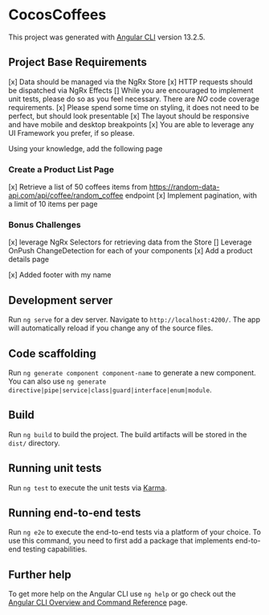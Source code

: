 # CocosCoffees

This project was generated with [Angular CLI](https://github.com/angular/angular-cli) version 13.2.5.

## Project Base Requirements
[x] Data should be managed via the NgRx Store
[x] HTTP requests should be dispatched via NgRx Effects
[] While you are encouraged to implement unit tests, please do so as you feel necessary. There are *_NO_* code coverage requirements.
[x] Please spend some time on styling, it does not need to be perfect, but should look presentable
[x] The layout should be responsive and have mobile and desktop breakpoints
[x] You are able to leverage any UI Framework you prefer, if so please.

Using your knowledge, add the following page

### Create a Product List Page

[x] Retrieve a list of 50 coffees items from https://random-data-api.com/api/coffee/random_coffee endpoint
[x] Implement pagination, with a limit of 10 items per page

### Bonus Challenges
[x] leverage NgRx Selectors for retrieving data from the Store
[] Leverage OnPush ChangeDetection for each of your components
[x] Add a product details page

[x] Added footer with my name

## Development server

Run `ng serve` for a dev server. Navigate to `http://localhost:4200/`. The app will automatically reload if you change any of the source files.

## Code scaffolding

Run `ng generate component component-name` to generate a new component. You can also use `ng generate directive|pipe|service|class|guard|interface|enum|module`.

## Build

Run `ng build` to build the project. The build artifacts will be stored in the `dist/` directory.

## Running unit tests

Run `ng test` to execute the unit tests via [Karma](https://karma-runner.github.io).

## Running end-to-end tests

Run `ng e2e` to execute the end-to-end tests via a platform of your choice. To use this command, you need to first add a package that implements end-to-end testing capabilities.

## Further help

To get more help on the Angular CLI use `ng help` or go check out the [Angular CLI Overview and Command Reference](https://angular.io/cli) page.
